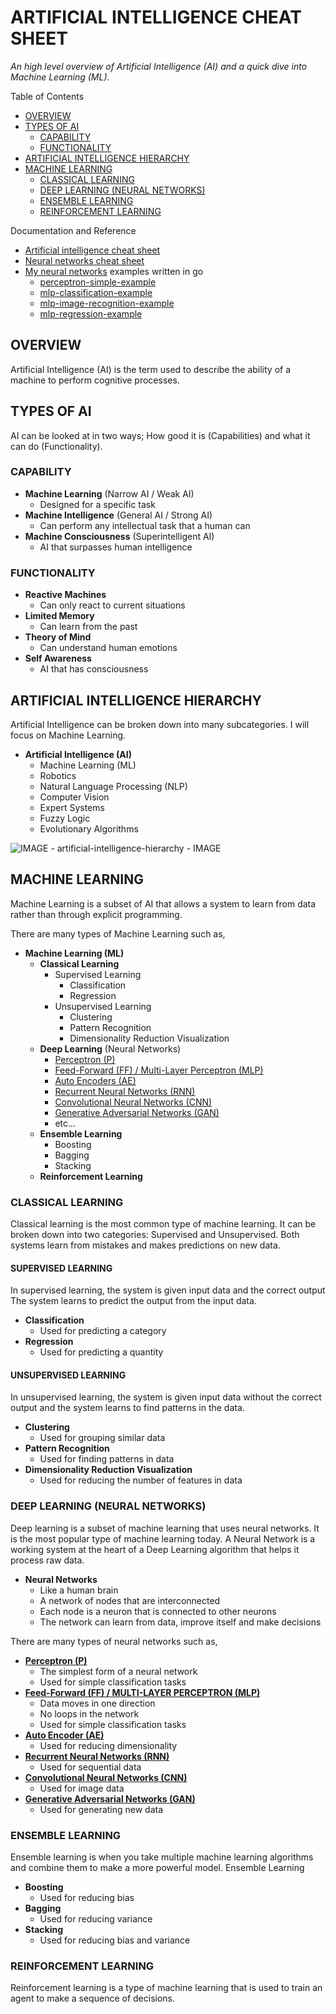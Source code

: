 # ARTIFICIAL INTELLIGENCE CHEAT SHEET

_An high level overview of Artificial Intelligence (AI)
and a quick dive into Machine Learning (ML)._

Table of Contents

* [OVERVIEW](https://github.com/JeffDeCola/my-cheat-sheets/tree/master/software/development/software-architectures/artificial-intelligence/artificial-intelligence-cheat-sheet#overview)
* [TYPES OF AI](https://github.com/JeffDeCola/my-cheat-sheets/tree/master/software/development/software-architectures/artificial-intelligence/artificial-intelligence-cheat-sheet#types-of-ai)
  * [CAPABILITY](https://github.com/JeffDeCola/my-cheat-sheets/tree/master/software/development/software-architectures/artificial-intelligence/artificial-intelligence-cheat-sheet#capability)
  * [FUNCTIONALITY](https://github.com/JeffDeCola/my-cheat-sheets/tree/master/software/development/software-architectures/artificial-intelligence/artificial-intelligence-cheat-sheet#functionality)
* [ARTIFICIAL INTELLIGENCE HIERARCHY](https://github.com/JeffDeCola/my-cheat-sheets/tree/master/software/development/software-architectures/artificial-intelligence/artificial-intelligence-cheat-sheet#artificial-intelligence-hierarchy)
* [MACHINE LEARNING](https://github.com/JeffDeCola/my-cheat-sheets/tree/master/software/development/software-architectures/artificial-intelligence/artificial-intelligence-cheat-sheet#machine-learning)
  * [CLASSICAL LEARNING](https://github.com/JeffDeCola/my-cheat-sheets/tree/master/software/development/software-architectures/artificial-intelligence/artificial-intelligence-cheat-sheet#classical-learning)
  * [DEEP LEARNING (NEURAL NETWORKS)](https://github.com/JeffDeCola/my-cheat-sheets/tree/master/software/development/software-architectures/artificial-intelligence/artificial-intelligence-cheat-sheet#deep-learning-neural-networks)
  * [ENSEMBLE LEARNING](https://github.com/JeffDeCola/my-cheat-sheets/tree/master/software/development/software-architectures/artificial-intelligence/artificial-intelligence-cheat-sheet#ensemble-learning)
  * [REINFORCEMENT LEARNING](https://github.com/JeffDeCola/my-cheat-sheets/tree/master/software/development/software-architectures/artificial-intelligence/artificial-intelligence-cheat-sheet#reinforcement-learning)

Documentation and Reference

* [Artificial intelligence cheat sheet](https://github.com/JeffDeCola/my-cheat-sheets/tree/master/software/development/software-architectures/artificial-intelligence/artificial-intelligence-cheat-sheet)
* [Neural networks cheat sheet](https://github.com/JeffDeCola/my-cheat-sheets/tree/master/software/development/software-architectures/artificial-intelligence/artificial-intelligence-cheat-sheet/neural-networks.md)
* [My neural networks](https://github.com/JeffDeCola/my-neural-networks/tree/main)
examples written in go
  * [perceptron-simple-example](https://github.com/JeffDeCola/my-neural-networks/tree/main/perceptron-simple-example)
  * [mlp-classification-example](https://github.com/JeffDeCola/my-neural-networks/tree/main/mlp-classification-example)
  * [mlp-image-recognition-example](https://github.com/JeffDeCola/my-neural-networks/tree/main/mlp-regression-example)
  * [mlp-regression-example](https://github.com/JeffDeCola/my-neural-networks/tree/main/mlp-image-recognition-example)

## OVERVIEW

Artificial Intelligence (AI) is the term used to describe the ability of a
machine to perform cognitive processes.

## TYPES OF AI

AI can be looked at in two ways; How good it is (Capabilities) and what it can
do (Functionality).

### CAPABILITY

* **Machine Learning** (Narrow AI / Weak AI)
  * Designed for a specific task
* **Machine Intelligence** (General AI / Strong AI)
  * Can perform any intellectual task that a human can
* **Machine Consciousness** (Superintelligent AI)
  * AI that surpasses human intelligence

### FUNCTIONALITY

* **Reactive Machines**
  * Can only react to current situations
* **Limited Memory**
  * Can learn from the past
* **Theory of Mind**
  * Can understand human emotions
* **Self Awareness**
  * AI that has consciousness

## ARTIFICIAL INTELLIGENCE HIERARCHY

Artificial Intelligence can be broken down into many subcategories.
I will focus on Machine Learning.

* **Artificial Intelligence (AI)**
  * Machine Learning (ML)
  * Robotics
  * Natural Language Processing (NLP)
  * Computer Vision
  * Expert Systems
  * Fuzzy Logic
  * Evolutionary Algorithms

![IMAGE - artificial-intelligence-hierarchy - IMAGE](../../../../../docs/pics/artificial-intelligence-hierarchy.svg)

## MACHINE LEARNING

Machine Learning is a subset of AI that allows a system to learn from data
rather than through explicit programming.

There are many types of Machine Learning such as,

* **Machine Learning (ML)**
  * **Classical Learning**
    * Supervised Learning
      * Classification
      * Regression
    * Unsupervised Learning
      * Clustering
      * Pattern Recognition
      * Dimensionality Reduction Visualization
  * **Deep Learning** (Neural Networks)
    * [Perceptron (P)](https://github.com/JeffDeCola/my-cheat-sheets/blob/master/software/development/software-architectures/artificial-intelligence/artificial-intelligence-cheat-sheet/neural-networks.md#perceptron-p)
    * [Feed-Forward (FF) / Multi-Layer Perceptron (MLP)](https://github.com/JeffDeCola/my-cheat-sheets/blob/master/software/development/software-architectures/artificial-intelligence/artificial-intelligence-cheat-sheet/neural-networks.md#feed-forward-ff--multi-layer-perceptron-mlp)
    * [Auto Encoders (AE)](https://github.com/JeffDeCola/my-cheat-sheets/blob/master/software/development/software-architectures/artificial-intelligence/artificial-intelligence-cheat-sheet/neural-networks.md#auto-encoder-ae)
    * [Recurrent Neural Networks (RNN)](https://github.com/JeffDeCola/my-cheat-sheets/blob/master/software/development/software-architectures/artificial-intelligence/artificial-intelligence-cheat-sheet/neural-networks.md#recurrent-neural-networks-rnn)
    * [Convolutional Neural Networks (CNN)](https://github.com/JeffDeCola/my-cheat-sheets/blob/master/software/development/software-architectures/artificial-intelligence/artificial-intelligence-cheat-sheet/neural-networks.md#convolutional-neural-networks-cnn)
    * [Generative Adversarial Networks (GAN)](https://github.com/JeffDeCola/my-cheat-sheets/blob/master/software/development/software-architectures/artificial-intelligence/artificial-intelligence-cheat-sheet/neural-networks.md#generative-adversarial-networks-gan)
    * etc...
  * **Ensemble Learning**
    * Boosting
    * Bagging
    * Stacking
  * **Reinforcement Learning**

### CLASSICAL LEARNING

Classical learning is the most common type of machine learning.
It can be broken down into two categories: Supervised and Unsupervised.
Both systems learn from mistakes and makes predictions on new data.

#### SUPERVISED LEARNING

In supervised learning, the system is given input data and the correct output
The system learns to predict the output from the input data.

* **Classification**
  * Used for predicting a category
* **Regression**
  * Used for predicting a quantity

#### UNSUPERVISED LEARNING

In unsupervised learning, the system is given input data without the correct
output and the system learns to find patterns in the data.

* **Clustering**
  * Used for grouping similar data
* **Pattern Recognition**
  * Used for finding patterns in data
* **Dimensionality Reduction Visualization**
  * Used for reducing the number of features in data

### DEEP LEARNING (NEURAL NETWORKS)

Deep learning is a subset of machine learning that uses neural networks.
It is the most popular type of machine learning today. A Neural Network is a
working system at the heart of a Deep Learning algorithm that helps it process
raw data.

* **Neural Networks**
  * Like a human brain
  * A network of nodes that are interconnected
  * Each node is a neuron that is connected to other neurons
  * The network can learn from data, improve itself and make decisions

There are many types of neural networks such as,

* **[Perceptron (P)](https://github.com/JeffDeCola/my-cheat-sheets/blob/master/software/development/software-architectures/artificial-intelligence/artificial-intelligence-cheat-sheet/neural-networks.md#perceptron-p)**
  * The simplest form of a neural network
  * Used for simple classification tasks
* **[Feed-Forward (FF) / MULTI-LAYER PERCEPTRON (MLP)](https://github.com/JeffDeCola/my-cheat-sheets/blob/master/software/development/software-architectures/artificial-intelligence/artificial-intelligence-cheat-sheet/neural-networks.md#feed-forward-ff--multi-layer-perceptron-mlp)**
  * Data moves in one direction
  * No loops in the network
  * Used for simple classification tasks
* **[Auto Encoder (AE)](https://github.com/JeffDeCola/my-cheat-sheets/blob/master/software/development/software-architectures/artificial-intelligence/artificial-intelligence-cheat-sheet/neural-networks.md#auto-encoder-ae)**
  * Used for reducing dimensionality
* **[Recurrent Neural Networks (RNN)](https://github.com/JeffDeCola/my-cheat-sheets/blob/master/software/development/software-architectures/artificial-intelligence/artificial-intelligence-cheat-sheet/neural-networks.md#recurrent-neural-networks-rnn)**
  * Used for sequential data
* **[Convolutional Neural Networks (CNN)](https://github.com/JeffDeCola/my-cheat-sheets/blob/master/software/development/software-architectures/artificial-intelligence/artificial-intelligence-cheat-sheet/neural-networks.md#convolutional-neural-networks-cnn)**
  * Used for image data
* **[Generative Adversarial Networks (GAN)](https://github.com/JeffDeCola/my-cheat-sheets/blob/master/software/development/software-architectures/artificial-intelligence/artificial-intelligence-cheat-sheet/neural-networks.md#generative-adversarial-networks-gan)**
  * Used for generating new data

### ENSEMBLE LEARNING

Ensemble learning is when you take multiple machine learning algorithms
and combine them to make a more powerful model.
Ensemble Learning

* **Boosting**
  * Used for reducing bias
* **Bagging**
  * Used for reducing variance
* **Stacking**
  * Used for reducing bias and variance

### REINFORCEMENT LEARNING

Reinforcement learning is a type of machine learning that is used to
train an agent to make a sequence of decisions.
